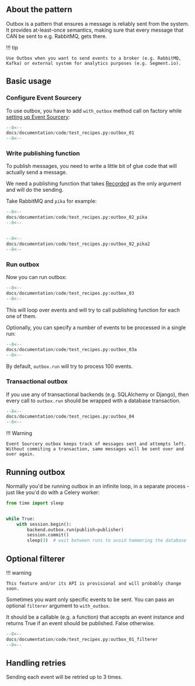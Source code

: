 
## About the pattern

Outbox is a pattern that ensures a message is reliably sent from the system. It provides at-least-once semantics, making sure that every message that CAN be sent to e.g. RabbitMQ, gets there.

!!! tip
    
    Use Outbox when you want to send events to a broker (e.g. RabbitMQ, Kafka) or external system for analytics purposes (e.g. Segment.io).  

## Basic usage

### Configure Event Sourcery

To use outbox, you have to add `with_outbox` method call on factory while [setting up Event Sourcery](integrate.md):

```python
--8<--
docs/documentation/code/test_recipes.py:outbox_01
--8<--
```

### Write publishing function

To publish messages, you need to write a little bit of glue code that will actually send a message.

We need a publishing function that takes [Recorded](../reference/recorded.md) as the only argument and will do the sending.

Take RabbitMQ and `pika` for example:

```python
--8<--
docs/documentation/code/test_recipes.py:outbox_02_pika
--8<--


--8<--
docs/documentation/code/test_recipes.py:outbox_02_pika2
--8<--
```

### Run outbox

Now you can run outbox: 

```python
--8<--
docs/documentation/code/test_recipes.py:outbox_03
--8<--
```

This will loop over events and will try to call publishing function for each one of them.

Optionally, you can specify a number of events to be processed in a single run:

```python
--8<--
docs/documentation/code/test_recipes.py:outbox_03a
--8<--
```

By default, `outbox.run` will try to process 100 events.

### Transactional outbox

If you use any of transactional backends (e.g. SQLAlchemy or Django), then every call to `outbox.run` should be wrapped with a database transaction.

```python
--8<--
docs/documentation/code/test_recipes.py:outbox_04
--8<--
```

!!! Warning
    
    Event Sourcery outbox keeps track of messages sent and attempts left. Without commiting a transaction, same messages will be sent over and over again.

## Running outbox

Normally you'd be running outbox in an infinite loop, in a separate process - just like you'd do with a Celery worker:

```python
from time import sleep


while True:
    with session.begin():
        backend.outbox.run(publish=publisher)
        session.commit()
        sleep(3)  # wait between runs to avoid hammering the database
```

## Optional filterer

!!! warning

    This feature and/or its API is provisional and will probably change soon.

Sometimes you want only specific events to be sent. You can pass an optional `filterer` argument to `with_outbox`.

It should be a callable (e.g. a function) that accepts an event instance and returns True if an event should be published. False otherwise.

```python
--8<--
docs/documentation/code/test_recipes.py:outbox_01_filterer
--8<--
```

## Handling retries

Sending each event will be retried up to 3 times.
